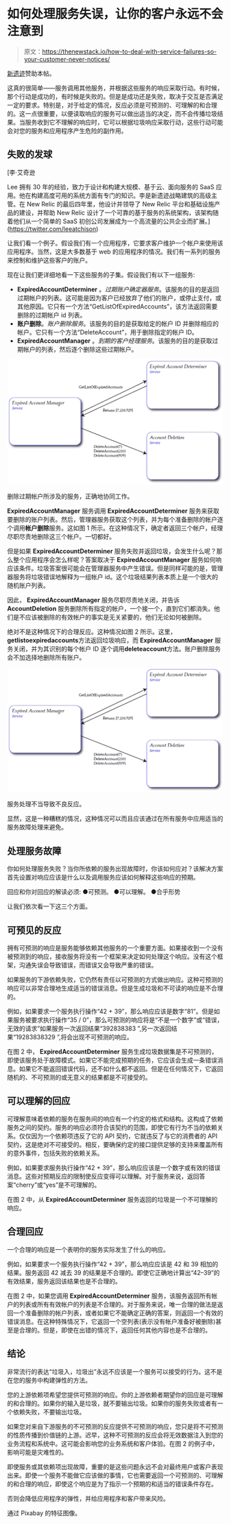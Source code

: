 # 如何处理服务失误，让你的客户永远不会注意到

> 原文：<https://thenewstack.io/how-to-deal-with-service-failures-so-your-customer-never-notices/>

[新遗迹](https://newrelic.com/)赞助本帖。

这真的很简单——服务调用其他服务，并根据这些服务的响应采取行动。有时候，那个行动是成功的，有时候是失败的。但是是成功还是失败，取决于交互是否满足一定的要求。特别是，对于给定的情况，反应必须是可预测的、可理解的和合理的。这一点很重要，以便读取响应的服务可以做出适当的决定，而不会传播垃圾结果。当服务收到它不理解的响应时，它可以根据垃圾响应采取行动，这些行动可能会对您的服务和应用程序产生危险的副作用。

## **失败的发球**

 [李·艾奇逊

Lee 拥有 30 年的经验，致力于设计和构建大规模、基于云、面向服务的 SaaS 应用。他在构建高度可用的系统方面有专门的知识。李是新遗迹战略建筑的高级主管。在 New Relic 的最后四年里，他设计并领导了 New Relic 平台和基础设施产品的建设，并帮助 New Relic 设计了一个可靠的基于服务的系统架构，该架构随着他们从一个简单的 SaaS 初创公司发展成为一个高流量的公共企业而扩展。](https://twitter.com/leeatchison) 

让我们看一个例子。假设我们有一个应用程序，它要求客户维护一个帐户来使用该应用程序。当然，这是大多数基于 web 的应用程序的情况。我们有一系列的服务来控制和维护这些客户的账户。

现在让我们更详细地看一下这些服务的子集。假设我们有以下一组服务:

*   **ExpiredAccountDeterminer** 。*过期账户确定器服务*。该服务的目的是返回过期帐户的列表。这可能是因为客户已经放弃了他们的账户，或停止支付，或其他原因。它只有一个方法“GetListOfExpiredAccounts”，该方法返回需要删除的过期帐户 id 列表。
*   **账户删除**。*账户删除服务*。该服务的目的是获取给定的帐户 ID 并删除相应的帐户。它只有一个方法“DeleteAccount”，用于删除指定的帐户 ID。
*   **ExpiredAccountManager** 。*到期的客户经理服务*。该服务的目的是获取过期帐户的列表，然后逐个删除这些过期帐户。

![](img/4b0eae0420c217ad819fd7098c1bb740.png)

删除过期帐户所涉及的服务，正确地协同工作。

**ExpiredAccountManager** 服务调用 **ExpiredAccountDeterminer** 服务来获取要删除的账户列表。然后，管理器服务获取这个列表，并为每个准备删除的帐户逐个调用**帐户删除**服务。这如图 1 所示。在这种情况下，确定者返回三个帐户，经理尽职尽责地删除这三个帐户。一切都好。

但是如果 **ExpiredAccountDeterminer** 服务失败并返回垃圾，会发生什么呢？那么整个应用程序会怎么样呢？答案取决于 **ExpiredAccountManager** 服务如何响应该条件。垃圾答案很可能会在管理器服务中产生错误。但是同样可能的是，管理器服务将垃圾错误地解释为一组帐户 id。这个垃圾结果列表本质上是一个很大的随机账户列表。

因此， **ExpiredAccountManager** 服务尽职尽责地关闭，并告诉 **AccountDeletion** 服务删除所有指定的帐户，一个接一个，直到它们都消失。他们是不应该被删除的有效帐户的事实是无关紧要的，他们无论如何被删除。

绝对不是这种情况下的合理反应。这种情况如图 2 所示。这里，**getlistoexpiredaccounts**方法返回垃圾响应，而 **ExpiredAccountManager** 服务关闭，并为其识别的每个帐户 ID 逐个调用**deleteaccount**方法。账户删除服务会不加选择地删除所有账户。

![](img/667e1cf0cd237efce54a85c9c76b3258.png)

服务处理不当导致不良反应。

显然，这是一种糟糕的情况，这种情况可以而且应该通过在所有服务中应用适当的服务故障处理来避免。

## **处理服务故障**

你如何处理服务失败？当你所依赖的服务出现故障时，你该如何应对？该解决方案首先设置对响应应该是什么以及调用服务应该如何解释这些响应的预期。

回应和你对回应的解读必须:
●可预测。
●可以理解。
●合乎形势

让我们依次看一下这三个方面。

## **可预见的反应** 

拥有可预测的响应是服务能够依赖其他服务的一个重要方面。如果接收到一个没有被预测到的响应，接收服务将没有一个框架来决定如何处理这个响应。没有这个框架，沟通失误会导致错误，而错误又会导致严重的错误。

如果服务的下游依赖失败，它仍然有责任以可预测的方式做出响应。这种可预测的响应可以非常合理地生成适当的错误消息。但是生成垃圾和不可读的响应是不合理的。

例如，如果要求一个服务执行操作“42 + 39”，那么响应应该是数字“81”。但是如果服务被要求执行操作“35 / 0”，那么可预测的响应将是“不是一个数字”或“错误，无效的请求”如果服务一次返回结果“392838383 ”,另一次返回结果“19283838329 ”,将会出现不可预测的响应。

在图 2 中， **ExpiredAccountDeterminer** 服务生成垃圾数据集是不可预测的，即使该服务处于故障模式。如果它不能完成预期的任务，它应该会生成一条错误消息。如果它不能返回错误代码，还不如什么都不返回。但是在任何情况下，它返回随机的、不可预测的或无意义的结果都是不可接受的。

## **可以理解的回应**

可理解意味着依赖的服务在服务间的响应有一个约定的格式和结构。这构成了依赖服务之间的契约。服务的响应必须符合该契约的范围，即使它有行为不当的依赖关系。仅仅因为一个依赖项违反了它的 API 契约，它就违反了与它的消费者的 API 契约，这是绝对不可接受的。相反，要确保约定的接口提供足够的支持来覆盖所有的意外事件，包括失败的依赖关系。

例如，如果要求服务执行操作“42 + 39”，那么响应应该是一个数字或有效的错误消息。这些对预期反应的限制使反应变得可以理解。对于服务来说，返回答案“cherry”或“yes”是不可理解的。

在图 2 中，从 **ExpiredAccountDeterminer** 服务返回的垃圾是一个不可理解的响应。

## **合理回应**

一个合理的响应是一个表明你的服务实际发生了什么的响应。

例如，如果要求一个服务执行操作“42 + 39”，那么响应应该是 42 和 39 相加的结果。服务返回 42 减去 39 的结果是不合理的。即使它正确地计算出“42–39”的有效结果，服务返回该结果也是不合理的。

在图 2 中，如果您调用 **ExpiredAccountDeterminer** 服务，该服务返回所有帐户的列表或所有有效帐户的列表是不合理的。对于服务来说，唯一合理的做法是返回一个准备删除的帐户列表，或者如果它不能确定正确的答案，则返回一个有效的错误消息。在这种特殊情况下，它返回一个空列表(表示没有帐户准备好被删除)甚至是合理的。但是，即使在出错的情况下，返回任何其他内容也是不合理的。

## **结论**

非常流行的表达“垃圾入，垃圾出”永远不应该是一个服务可以接受的行为。这不是在您的服务中构建弹性的方法。

您的上游依赖项希望您提供可预测的响应。你的上游依赖者期望你的回应是可理解的和合理的。如果你的输入是垃圾，就不要输出垃圾。如果你的服务失败或者有一个依赖失败，不要输出垃圾。

如果您对来自下游服务的不可预测的反应提供不可预测的响应，您只是将不可预测的性质传播到价值链的上游。迟早，这种不可预测的反应会将无效数据注入到您的业务流程和系统中。这可能会影响您的业务系统和客户体验。在图 2 的例子中，影响可能是灾难性的。

即使服务或其依赖项出现故障，重要的是这些问题永远不会对最终用户或客户表现出来。即使一个服务不能做它应该做的事情，它也需要返回一个可预测的、可理解的和合理的响应，即使这个响应是为了指示一个预期的和适当的错误条件存在。

否则会降低应用程序的弹性，并给应用程序和客户带来风险。

通过 Pixabay 的特征图像。

<svg xmlns:xlink="http://www.w3.org/1999/xlink" viewBox="0 0 68 31" version="1.1"><title>Group</title> <desc>Created with Sketch.</desc></svg>